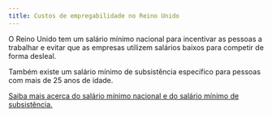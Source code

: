 ```yaml
---
title: Custos de empregabilidade no Reino Unido
---
```


O Reino Unido tem um salário mínimo nacional para incentivar as pessoas a trabalhar e evitar que as empresas utilizem salários baixos para competir de forma desleal.
 
Também existe um salário mínimo de subsistência específico para pessoas com mais de 25 anos de idade.

[Saiba mais acerca do salário mínimo nacional e do salário mínimo de subsistência.](https://www.gov.uk/national-minimum-wage/who-gets-the-minimum-wage)

